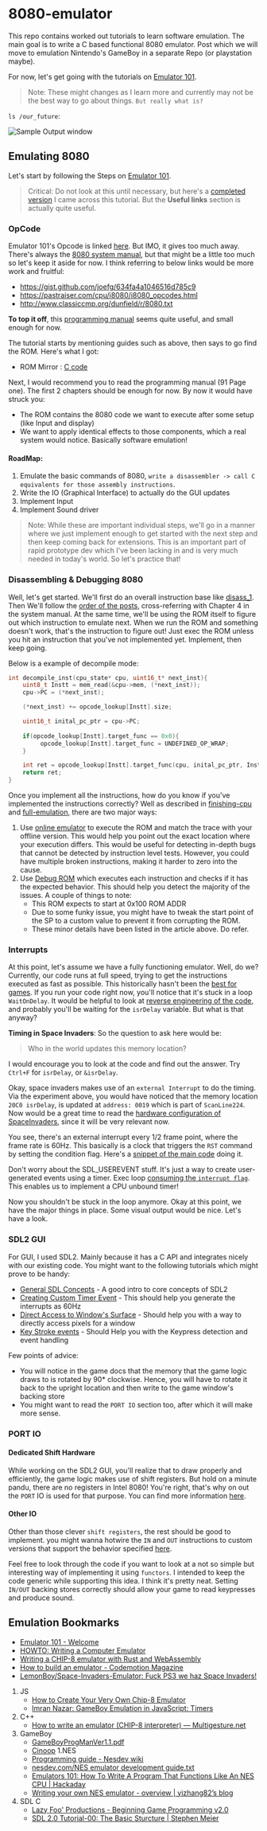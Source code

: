 # 8080-emulator

This repo contains worked out tutorials to learn software emulation. The main goal is to write a C based functional 8080 emulator. Post which we will move to emulation Nintendo's GameBoy in a separate Repo (or playstation maybe).

For now, let's get going with the tutorials on [Emulator 101](http://emulator101.com).
> Note: These might changes as I learn more and currently may not be the best way to go about things. `But really what is?`

`ls /our_future`:

![Sample Output window](assets/space_pandu.gif)

## Emulating 8080

Let's start by following the Steps on [Emulator 101](http://emulator101.com).

> Critical: Do not look at this until necessary, but here's a [completed version](https://github.com/herrecito/invaders) I came across this tutorial. But the **Useful links** section is actually quite useful.

### OpCode
Emulator 101's Opcode is linked [here](http://www.emulator101.com/8080-by-opcode.html). But IMO, it gives too much away. There's always the [8080 system manual](http://www.nj7p.info/Manuals/PDFs/Intel/9800153B.pdf), but that might be a little too much so let's keep it aside for now. I think referring to below links would be more work and fruitful:
- https://gist.github.com/joefg/634fa4a1046516d785c9
- https://pastraiser.com/cpu/i8080/i8080_opcodes.html
- http://www.classiccmp.org/dunfield/r/8080.txt

**To top it off**, this [programming manual](https://drakeor.com/uploads/8080-Programmers-Manual.pdf) seems quite useful, and small enough for now.

The tutorial starts by mentioning guides such as above, then says to go find the ROM. Here's what I got:
- ROM Mirror : [C code](https://drakeor.com/uploads/invaders.zip)

Next, I would recommend you to read the programming manual (91 Page one). The first 2 chapters should be enough for now. By now it would have struck you:
- The ROM contains the 8080 code we want to execute after some setup (like Input and display)
- We want to apply identical effects to those components, which a real system would notice. Basically software emulation!

#### RoadMap:
1. Emulate the basic commands of 8080, `write a disassembler -> call C equivalents for those assembly instructions`.
1. Write the IO (Graphical Interface) to actually do the GUI updates
1. Implement Input
1. Implement Sound driver 

> Note: While these are important individual steps, we'll go in a manner where we just implement enough to get started with the next step and then keep coming back for extensions. This is an important part of rapid prototype dev which I've been lacking in and is very much needed in today's world. So let's practice that!


### Disassembling & Debugging 8080 

Well, let's get started. We'll first do an overall instruction base like [disass_1](http://www.emulator101.com/disassembler-pt-1.html). Then We'll follow the [order of the posts](http://www.emulator101.com/emulator-shell.html), cross-referring with Chapter 4 in the system manual.
At the same time, we'll be using the ROM itself to figure out which instruction to emulate next. When we run the ROM and something doesn't work, that's the instruction to figure out! Just exec the ROM unless you hit an instruction that you've not implemented yet. Implement, then keep going.

Below is a example of decompile mode:
```C
int decompile_inst(cpu_state* cpu, uint16_t* next_inst){
    uint8_t Instt = mem_read(&cpu->mem, (*next_inst));
    cpu->PC = (*next_inst);

    (*next_inst) += opcode_lookup[Instt].size;

    uint16_t inital_pc_ptr = cpu->PC;
 
    if(opcode_lookup[Instt].target_func == 0x0){
         opcode_lookup[Instt].target_func = UNDEFINED_OP_WRAP;
    }

    int ret = opcode_lookup[Instt].target_func(cpu, inital_pc_ptr, Instt);
    return ret;
}
```

Once you implement all the instructions, how do you know if you've implemented the instructions correctly? Well as described in [finishing-cpu](http://www.emulator101.com/finishing-the-cpu-emulator.html) and [full-emulation](http://www.emulator101.com/full-8080-emulation.html), there are two major ways: 
1. Use [online emulator](https://bluishcoder.co.nz/js8080/) to execute the ROM and match the trace with your offline version. This would help you point out the exact location where your execution differs. This would be useful for detecting in-depth bugs that cannot be detected by instruction level tests. However, you could have multiple broken instructions, making it harder to zero into the cause.
2. Use [Debug ROM](http://www.emulator101.com/files/cpudiag.asm) which executes each instruction and checks if it has the expected behavior. This should help you detect the majority of the issues. A couple of things to note:
     * This ROM expects to start at 0x100 ROM ADDR
     * Due to some funky issue, you might have to tweak the start point of the SP to a custom value to prevent it from corrupting the ROM.
     * These minor details have been listed in the article above. Do refer.

### Interrupts

At this point, let's assume we have a fully functioning emulator. Well, do we? Currently, our code runs at full speed, trying to get the instructions executed as fast as possible. This historically hasn't been the [best for games](https://en.wikipedia.org/wiki/Turbo_button). If you run your code right now, you'll notice that it's stuck in a loop `WaitOnDelay`. It would be helpful to look at [reverse engineering of the code](http://www.computerarcheology.com/Arcade/SpaceInvaders/Code.html), and probably you'll be waiting for the `isrDelay` variable. But what is that anyway?

**Timing in Space Invaders**:
So the question to ask here would be:
> Who in the world updates this memory location?

I would encourage you to look at the code and find out the answer. Try `Ctrl+F` for `isrDelay`, or `&isrDelay`.

Okay, space invaders makes use of an `external Interrupt` to do the timing. Via the experiment above, you would have noticed that the memory location `20C0	isrDelay`, is updated at `address: 0019` which is part of `ScanLine224`. Now would be a great time to read the [hardware configuration of SpaceInvaders](http://www.computerarcheology.com/Arcade/SpaceInvaders/Hardware.html), since it will be very relevant now.

You see, there's an external interrupt every 1/2 frame point, where the frame rate is 60Hz. This basically is a clock that triggers the `RST` command by setting the condition flag. Here's a [snippet of the main code](https://github.com/pranayga/8080-emulator/blob/19d87319b66cdb6b9b8c6cb387a3955eabbdc1c3/src/space.c#L252-L263) doing it.

Don't worry about the SDL_USEREVENT stuff. It's just a way to create user-generated events using a timer.
Exec loop [consuming the `interrupt flag`](https://github.com/pranayga/8080-emulator/blob/19d87319b66cdb6b9b8c6cb387a3955eabbdc1c3/src/cpu_8080.c#L46-L50). This enables us to implement a CPU unbound timer!

Now you shouldn't be stuck in the loop anymore. Okay at this point, we have the major things in place. Some visual output would be nice. Let's have a look.

### SDL2 GUI

For GUI, I used SDL2. Mainly because it has a C API and integrates nicely with our existing code. You might want to the following tutorials which might prove to be handy:
* [General SDL Concepts](https://www.youtube.com/watch?v=yFLa3ln16w0) - A good intro to core concepts of SDL2
* [Creating Custom Timer Event](https://wiki.libsdl.org/SDL_AddTimer) - This should help you generate the interrupts as 60Hz
* [Direct Access to Window's Surface](https://benedicthenshaw.com/soft_render_sdl2.html) - Should help you with a way to directly access pixels for a window
* [Key Stroke events](https://gigi.nullneuron.net/gigilabs/handling-keyboard-and-mouse-events-in-sdl2/) - Should Help you with the Keypress detection and event handling

Few points of advice:
* You will notice in the game docs that the memory that the game logic draws to is rotated by 90* clockwise. Hence, you will have to rotate it back to the upright location and then write to the game window's backing store
*  You might want to read the `PORT IO` section too, after which it will make more sense.

### PORT IO

#### Dedicated Shift Hardware
While working on the SDL2 GUI, you'll realize that to draw properly and efficiently, the game logic makes use of shift registers. But hold on a minute pandu, there are no registers in Intel 8080! You're right, that's why on out the `PORT` IO is used for that purpose. You can find more information [here](http://www.computerarcheology.com/Arcade/SpaceInvaders/Hardware.html).

#### Other IO
Other than those clever `shift registers`, the rest should be good to implement. you might wanna hotwire the `IN` and `OUT` instructions to custom versions that support the behavior specified [here](http://www.computerarcheology.com/Arcade/SpaceInvaders/Hardware.html).

Feel free to look through the code if you want to look at a not so simple but interesting way of implementing it using `functors`. I intended to keep the code generic while supporting this idea. I think it's pretty neat. Setting `IN/OUT` backing stores correctly should allow your game to read keypresses and produce sound.

## Emulation Bookmarks
- [Emulator 101 - Welcome](http://www.emulator101.com/)
- [HOWTO: Writing a Computer Emulator](http://fms.komkon.org/EMUL8/HOWTO.html)
- [Writing a CHIP-8 emulator with Rust and WebAssembly](https://blog.scottlogic.com/2017/12/13/chip8-emulator-webassembly-rust.html)
- [How to build an emulator - Codemotion Magazine](https://www.codemotion.com/magazine/dev-hub/gamedev/how-to-build-an-emulator/)
- [LemonBoy/Space-Invaders-Emulator: Fuck PS3 we haz Space Invaders!](https://github.com/LemonBoy/Space-Invaders-Emulator)
1. JS
    - [How to Create Your Very Own Chip-8 Emulator](https://www.freecodecamp.org/news/creating-your-very-own-chip-8-emulator/)
    - [Imran Nazar: GameBoy Emulation in JavaScript: Timers](http://imrannazar.com/GameBoy-Emulation-in-JavaScript:-Timers)
1. C++
    - [How to write an emulator (CHIP-8 interpreter) — Multigesture.net](http://www.multigesture.net/articles/how-to-write-an-emulator-chip-8-interpreter/)
1. GameBoy
    - [GameBoyProgManVer1.1.pdf](https://ia803208.us.archive.org/9/items/GameBoyProgManVer1.1/GameBoyProgManVer1.1.pdf)
    - [Cinoop](https://cturt.github.io/cinoop.html)
1.NES
    - [Programming guide - Nesdev wiki](http://wiki.nesdev.com/w/index.php/Programming_guide)
    - [nesdev.com/NES emulator development guide.txt](http://nesdev.com/NES%20emulator%20development%20guide.txt)
    - [Emulators 101: How To Write A Program That Functions Like An NES CPU | Hackaday](https://hackaday.com/2012/10/12/emulators-101-how-to-write-a-program-that-functions-like-an-nes-cpu/)
    - [Writing your own NES emulator - overview | yizhang82’s blog](https://yizhang82.dev/nes-emu-overview)
1. SDL C
    - [Lazy Foo' Productions - Beginning Game Programming v2.0](https://lazyfoo.net/tutorials/SDL/index.php#Hello%20SDL)
    - [SDL 2.0 Tutorial-00: The Basic Sturcture | Stephen Meier](https://stephenmeier.net/2014/08/10/sdl-2-0-tutorial-00-the-basic-sturcture/)
